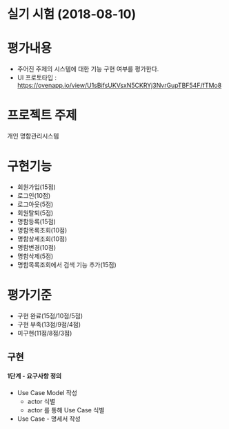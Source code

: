 # 실기 시험 (2018-08-10)

# 평가내용
- 주어진 주제의 시스템에 대한 기능 구현 여부를 평가한다.
- UI 프로토타입 : https://ovenapp.io/view/U1sBifsUKVsxN5CKRYj3NvrGupTBF54F/fTMo8

# 프로젝트 주제
개인 명함관리시스템

# 구현기능
- 회원가입(15점)
- 로그인(10점)
- 로그아웃(5점)
- 회원탈퇴(5점)
- 명함등록(15점)
- 명함목록조회(10점)
- 명함상세조회(10점)
- 명함변경(10점)
- 명함삭제(5점)
- 명함목록조회에서 검색 기능 추가(15점)


# 평가기준
- 구현 완료(15점/10점/5점)
- 구현 부족(13점/9점/4점)
- 미구현(11점/8점/3점)


## 구현

#### 1단계 - 요구사항 정의

- Use Case Model 작성
    - actor 식별
    - actor 를 통해  Use Case 식별
- Use Case - 명세서 작성